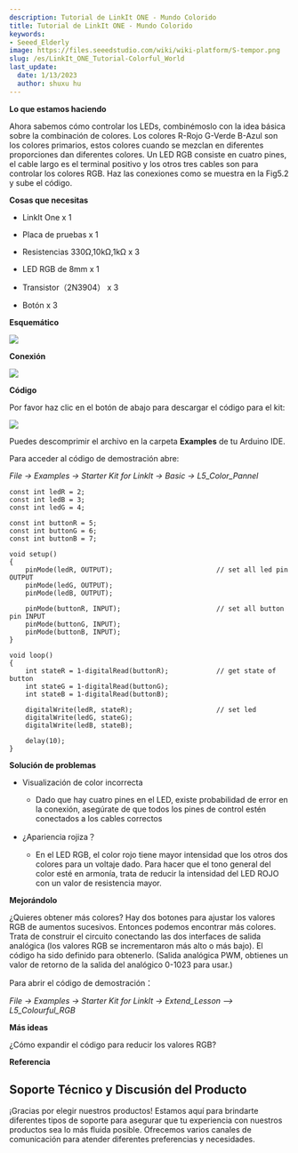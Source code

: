 ```yaml
---
description: Tutorial de LinkIt ONE - Mundo Colorido
title: Tutorial de LinkIt ONE - Mundo Colorido
keywords:
- Seeed_Elderly
image: https://files.seeedstudio.com/wiki/wiki-platform/S-tempor.png
slug: /es/LinkIt_ONE_Tutorial-Colorful_World
last_update:
  date: 1/13/2023
  author: shuxu hu
---
```

**Lo que estamos haciendo**

Ahora sabemos cómo controlar los LEDs, combinémoslo con la idea básica sobre la combinación de colores. Los colores R-Rojo G-Verde B-Azul son los colores primarios, estos colores cuando se mezclan en diferentes proporciones dan diferentes colores. Un LED RGB consiste en cuatro pines, el cable largo es el terminal positivo y los otros tres cables son para controlar los colores RGB. Haz las conexiones como se muestra en la Fig5.2 y sube el código.

**Cosas que necesitas**

*   LinkIt One x 1

*   Placa de pruebas x 1

*   Resistencias 330Ω,10kΩ,1kΩ x 3

*   LED RGB de 8mm x 1
*   Transistor（2N3904） x 3
*   Botón x 3

**Esquemático**

![](https://files.seeedstudio.com/wiki/LinkIt_ONE_Tutorial-Colorful_World/img//LinkItONE_Kit_5_1.jpg)

**Conexión**

![](https://files.seeedstudio.com/wiki/LinkIt_ONE_Tutorial-Colorful_World/img//LinkItONE_Kit_5_2.jpg)

**Código**

Por favor haz clic en el botón de abajo para descargar el código para el kit:

[![](https://files.seeedstudio.com/wiki/LinkIt_ONE_Tutorial-Colorful_World/img//Code_sidekick_linkit.png)](https://github.com/Seeed-Studio/Sidekick_Basic_Kit_for_LinkIt)

Puedes descomprimir el archivo en la carpeta **Examples** de tu Arduino IDE.

Para acceder al código de demostración abre:

_File -&gt; Examples -&gt; Starter Kit for LinkIt -&gt; Basic -&gt; L5_Color_Pannel_
```
const int ledR = 2;
const int ledB = 3;
const int ledG = 4;

const int buttonR = 5;
const int buttonG = 6;
const int buttonB = 7;

void setup()
{
    pinMode(ledR, OUTPUT);                          // set all led pin OUTPUT
    pinMode(ledG, OUTPUT);
    pinMode(ledB, OUTPUT);

    pinMode(buttonR, INPUT);                        // set all button pin INPUT
    pinMode(buttonG, INPUT);
    pinMode(buttonB, INPUT);
}

void loop()
{
    int stateR = 1-digitalRead(buttonR);            // get state of button
    int stateG = 1-digitalRead(buttonG);
    int stateB = 1-digitalRead(buttonB);

    digitalWrite(ledR, stateR);                     // set led
    digitalWrite(ledG, stateG);
    digitalWrite(ledB, stateB);

    delay(10);
}
```
**Solución de problemas**

*   Visualización de color incorrecta

    *   Dado que hay cuatro pines en el LED, existe probabilidad de error en la conexión, asegúrate de que todos los pines de control estén conectados a los cables correctos

*   ¿Apariencia rojiza？

    *   En el LED RGB, el color rojo tiene mayor intensidad que los otros dos colores para un voltaje dado. Para hacer que el tono general del color esté en armonía, trata de reducir la intensidad del LED ROJO con un valor de resistencia mayor.

**Mejorándolo**

¿Quieres obtener más colores? Hay dos botones para ajustar los valores RGB de aumentos sucesivos. Entonces podemos encontrar más colores. Trata de construir el circuito conectando las dos interfaces de salida analógica (los valores RGB se incrementaron más alto o más bajo). El código ha sido definido para obtenerlo. (Salida analógica PWM, obtienes un valor de retorno de la salida del analógico 0-1023 para usar.)

Para abrir el código de demostración：

_File -&gt; Examples -&gt; Starter Kit for LinkIt -&gt; Extend_Lesson –&gt; L5_Colourful_RGB_

**Más ideas**

¿Cómo expandir el código para reducir los valores RGB?

**Referencia**

<!-- *   [The Basics](/es/LinkIt_ONE_Tutorial-The_Basics)

*   [Hello World](/es/LinkIt_ONE_Tutorial-Hello_World)

*   [Push Button](/es/LinkIt_ONE_Tutorial-Push_Button)

*   [Marquee](/es/LinkIt_ONE_Tutorial-Marquee)

*   [Colorful World](/es/LinkIt_ONE_Tutorial-Colorful_World)

*   [Analog Interface](/es/LinkIt_ONE_Tutorial-Analog_Interface)

*   [Mini Servo](/es/LinkIt-ONE-Tutorial---Mini-Servo)

*   [Light Sensor](/es/LinkIt_ONE_Tutorial-Light-Sensor)

*   [SMS Control the LED](/es/LinkIt_ONE_Tutorial-SMS_control_the_LED)

*   [Get Temperature with Webpage](/es/LinkIt_ONE_Tutorial-Get_temperature_with_Webpage) -->

## Soporte Técnico y Discusión del Producto

¡Gracias por elegir nuestros productos! Estamos aquí para brindarte diferentes tipos de soporte para asegurar que tu experiencia con nuestros productos sea lo más fluida posible. Ofrecemos varios canales de comunicación para atender diferentes preferencias y necesidades.

<div class="button_tech_support_container">
<a href="https://forum.seeedstudio.com/" class="button_forum"></a> 
<a href="https://www.seeedstudio.com/contacts" class="button_email"></a>
</div>

<div class="button_tech_support_container">
<a href="https://discord.gg/eWkprNDMU7" class="button_discord"></a> 
<a href="https://github.com/Seeed-Studio/wiki-documents/discussions/69" class="button_discussion"></a>
</div>